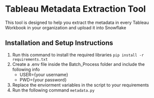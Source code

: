 # Tableau Metadata Extraction Tool
This tool is designed to help you extract the metadata in every Tableau Workbook in your organization and upload it into Snowflake

## Installation and Setup Instructions
 
 1. Run this command to install the required libraries 
    ```pip install -r requirements.txt```
 2. Create a .env file inside the Batch_Process folder and include the following info
    * USER={your username}
    * PWD={your password}
 3. Replace the enviorment variables in the script to your requirements
 4. Run the following command
    ```metadata.py```
